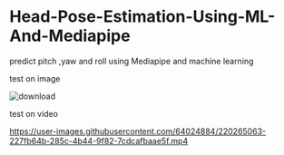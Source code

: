 # Head-Pose-Estimation-Using-ML-And-Mediapipe
predict pitch ,yaw and roll using Mediapipe and machine learning

test on image

![download](https://user-images.githubusercontent.com/64024884/220250943-85355e7a-c312-497a-b2ae-8544f7b06e69.png)

test on video 



https://user-images.githubusercontent.com/64024884/220265063-227fb64b-285c-4b44-9f82-7cdcafbaae5f.mp4


